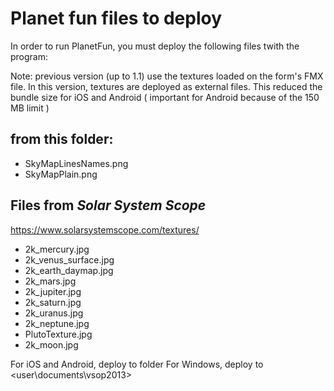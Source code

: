 # Planet fun files to deploy 
In order to run PlanetFun, you must deploy the following files twith the program:

Note: previous version (up to 1.1) use the textures loaded on the form's FMX file.
In this version, textures are deployed as external files. 
This reduced the bundle size for iOS and Android ( important for Android because of the 150 MB limit )

## from this folder:
* SkyMapLinesNames.png
* SkyMapPlain.png

## Files from  *Solar System Scope*
https://www.solarsystemscope.com/textures/

* 2k_mercury.jpg      
* 2k_venus_surface.jpg
* 2k_earth_daymap.jpg 
* 2k_mars.jpg         
* 2k_jupiter.jpg      
* 2k_saturn.jpg       
* 2k_uranus.jpg       
* 2k_neptune.jpg      
* PlutoTexture.jpg    
* 2k_moon.jpg    

For iOS and Android, deploy to <documents> folder
For Windows, deploy to <user\documents\vsop2013\>
